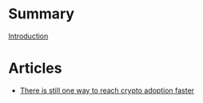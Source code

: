 # Summary

[Introduction](./introduction.md)

# Articles
* [There is still one way to reach crypto adoption faster](./there-is-still-one-way-to-reach-crypto-adoption-faster.md)
